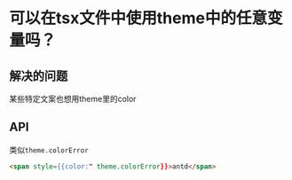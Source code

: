 # 可以在tsx文件中使用theme中的任意变量吗？

## 解决的问题

某些特定文案也想用theme里的color

## API

类似`theme.colorError`

```html
<span style={{color:" theme.colorError}}>antd</span>
```
